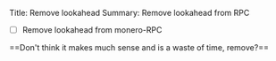 Title: Remove lookahead
Summary: Remove lookahead from RPC

- [ ] Remove lookahead from monero-RPC

==Don't think it makes much sense and is a waste of time, remove?==
